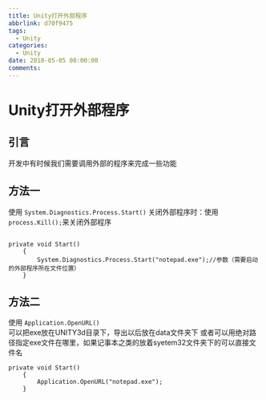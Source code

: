 ```yaml
---
title: Unity打开外部程序
abbrlink: d70f9475
tags:
  - Unity
categories:
  - Unity
date: 2018-05-05 00:00:00
comments:
---
```


# Unity打开外部程序

## 引言
开发中有时候我们需要调用外部的程序来完成一些功能  

## 方法一
使用 `System.Diagnostics.Process.Start()`
关闭外部程序时：使用 `process.Kill();`来关闭外部程序
```

private void Start()
    {
        System.Diagnostics.Process.Start("notepad.exe");//参数（需要启动的外部程序所在文件位置）
    }

```
## 方法二
使用 `Application.OpenURL()`  
 可以把exe放在UNITY3d目录下，导出以后放在data文件夹下
或者可以用绝对路径指定exe文件在哪里，如果记事本之类的放着syetem32文件夹下的可以直接文件名
```
private void Start()
    {
        Application.OpenURL("notepad.exe");
    }

```